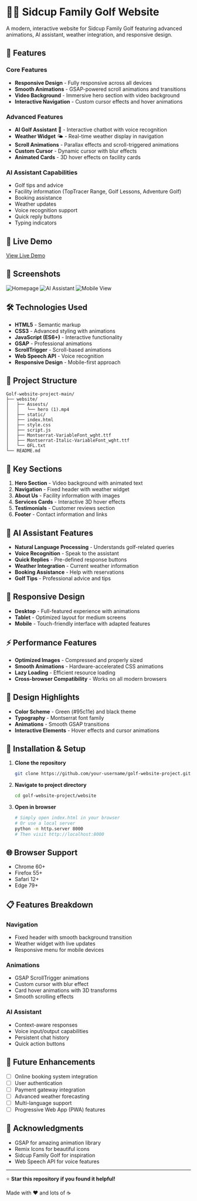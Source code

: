 # 🏌️‍♂️ Sidcup Family Golf Website

A modern, interactive website for Sidcup Family Golf featuring advanced animations, AI assistant, weather integration, and responsive design.

## 🌟 Features

### Core Features
- **Responsive Design** - Fully responsive across all devices
- **Smooth Animations** - GSAP-powered scroll animations and transitions
- **Video Background** - Immersive hero section with video background
- **Interactive Navigation** - Custom cursor effects and hover animations

### Advanced Features
- **AI Golf Assistant** 🤖 - Interactive chatbot with voice recognition
- **Weather Widget** 🌤️ - Real-time weather display in navigation
- **Scroll Animations** - Parallax effects and scroll-triggered animations
- **Custom Cursor** - Dynamic cursor with blur effects
- **Animated Cards** - 3D hover effects on facility cards

### AI Assistant Capabilities
- Golf tips and advice
- Facility information (TopTracer Range, Golf Lessons, Adventure Golf)
- Booking assistance
- Weather updates
- Voice recognition support
- Quick reply buttons
- Typing indicators

## 🚀 Live Demo

[View Live Demo](https://your-username.github.io/golf-website-project)

## 📸 Screenshots

![Homepage](https://via.placeholder.com/800x400?text=Homepage+Screenshot)
![AI Assistant](https://via.placeholder.com/400x300?text=AI+Assistant)
![Mobile View](https://via.placeholder.com/300x600?text=Mobile+View)

## 🛠️ Technologies Used

- **HTML5** - Semantic markup
- **CSS3** - Advanced styling with animations
- **JavaScript (ES6+)** - Interactive functionality
- **GSAP** - Professional animations
- **ScrollTrigger** - Scroll-based animations
- **Web Speech API** - Voice recognition
- **Responsive Design** - Mobile-first approach

## 📁 Project Structure

```
Golf-website-project-main/
├── website/
│   ├── Assests/
│   │   └── hero (1).mp4
│   ├── static/
│   ├── index.html
│   ├── style.css
│   ├── script.js
│   ├── Montserrat-VariableFont_wght.ttf
│   ├── Montserrat-Italic-VariableFont_wght.ttf
│   └── OFL.txt
└── README.md
```

## 🎯 Key Sections

1. **Hero Section** - Video background with animated text
2. **Navigation** - Fixed header with weather widget
3. **About Us** - Facility information with images
4. **Services Cards** - Interactive 3D hover effects
5. **Testimonials** - Customer reviews section
6. **Footer** - Contact information and links

## 🤖 AI Assistant Features

- **Natural Language Processing** - Understands golf-related queries
- **Voice Recognition** - Speak to the assistant
- **Quick Replies** - Pre-defined response buttons
- **Weather Integration** - Current weather information
- **Booking Assistance** - Help with reservations
- **Golf Tips** - Professional advice and tips

## 📱 Responsive Design

- **Desktop** - Full-featured experience with animations
- **Tablet** - Optimized layout for medium screens
- **Mobile** - Touch-friendly interface with adapted features

## ⚡ Performance Features

- **Optimized Images** - Compressed and properly sized
- **Smooth Animations** - Hardware-accelerated CSS animations
- **Lazy Loading** - Efficient resource loading
- **Cross-browser Compatibility** - Works on all modern browsers

## 🎨 Design Highlights

- **Color Scheme** - Green (#95c11e) and black theme
- **Typography** - Montserrat font family
- **Animations** - Smooth GSAP transitions
- **Interactive Elements** - Hover effects and cursor animations

## 🔧 Installation & Setup

1. **Clone the repository**
   ```bash
   git clone https://github.com/your-username/golf-website-project.git
   ```

2. **Navigate to project directory**
   ```bash
   cd golf-website-project/website
   ```

3. **Open in browser**
   ```bash
   # Simply open index.html in your browser
   # Or use a local server
   python -m http.server 8000
   # Then visit http://localhost:8000
   ```

## 🌐 Browser Support

- Chrome 60+
- Firefox 55+
- Safari 12+
- Edge 79+

## 📋 Features Breakdown

### Navigation
- Fixed header with smooth background transition
- Weather widget with live updates
- Responsive menu for mobile devices

### Animations
- GSAP ScrollTrigger animations
- Custom cursor with blur effect
- Card hover animations with 3D transforms
- Smooth scrolling effects

### AI Assistant
- Context-aware responses
- Voice input/output capabilities
- Persistent chat history
- Quick action buttons

## 🎯 Future Enhancements

- [ ] Online booking system integration
- [ ] User authentication
- [ ] Payment gateway integration
- [ ] Advanced weather forecasting
- [ ] Multi-language support
- [ ] Progressive Web App (PWA) features

## 🙏 Acknowledgments

- GSAP for amazing animation library
- Remix Icons for beautiful icons
- Sidcup Family Golf for inspiration
- Web Speech API for voice features


---

⭐ **Star this repository if you found it helpful!**

Made with ❤️ and lots of ☕
